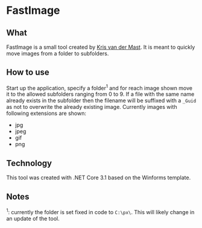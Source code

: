 # FastImage

## What

FastImage is a small tool created by [Kris van der Mast](www.krisvandermast.com). It is meant to quickly move images from a folder to subfolders.

## How to use

Start up the application, specify a folder<sup>1</sup> and for reach image shown move it to the allowed subfolders ranging from 0 to 9. If a file with the same name already exists in the subfolder then the filename will be suffixed with a `_Guid` as not to overwrite the already existing image. Currently images with following extensions are shown:

- jpg
- jpeg
- gif
- png

## Technology

This tool was created with .NET Core 3.1 based on the Winforms template.

## Notes

<sup>1</sup>: currently the folder is set fixed in code to `C:\px\`. This will likely change in an update of the tool.